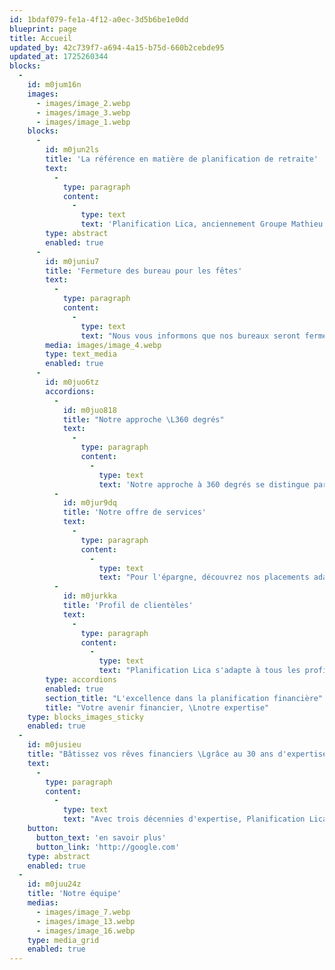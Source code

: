 ```yaml
---
id: 1bdaf079-fe1a-4f12-a0ec-3d5b6be1e0dd
blueprint: page
title: Accueil
updated_by: 42c739f7-a694-4a15-b75d-660b2cebde95
updated_at: 1725260344
blocks:
  -
    id: m0jum16n
    images:
      - images/image_2.webp
      - images/image_3.webp
      - images/image_1.webp
    blocks:
      -
        id: m0jun2ls
        title: 'La référence en matière de planification de retraite'
        text:
          -
            type: paragraph
            content:
              -
                type: text
                text: 'Planification Lica, anciennement Groupe Mathieu Turgeon, est un cabinet de services financiers à Montréal qui vous offre une expertise complète pour la planification de votre retraite. Bien plus que de simples conseillers, nous sommes vos guides pour une vie financière épanouie.'
        type: abstract
        enabled: true
      -
        id: m0juniu7
        title: 'Fermeture des bureau pour les fêtes'
        text:
          -
            type: paragraph
            content:
              -
                type: text
                text: "Nous vous informons que nos bureaux seront fermés pendant les fêtes de fin d'année, du 23 décembre 2024 au 4 janvier 2025. Pendant cette période, nos services seront limités. En cas d'urgence, veuillez nous contacter par email et nous vous répondrons dans les plus brefs délais. Nous vous souhaitons de joyeuses fêtes de fin d'année."
        media: images/image_4.webp
        type: text_media
        enabled: true
      -
        id: m0juo6tz
        accordions:
          -
            id: m0juo818
            title: "Notre approche \L360 degrés"
            text:
              -
                type: paragraph
                content:
                  -
                    type: text
                    text: 'Notre approche à 360 degrés se distingue par une planification minutieuse qui englobe tous les aspects de votre vie. Nous comprenons que votre patrimoine financier est étroitement lié à vos aspirations personnelles, à vos besoins familiaux et à vos objectifs de vie.'
          -
            id: m0jur9dq
            title: 'Notre offre de services'
            text:
              -
                type: paragraph
                content:
                  -
                    type: text
                    text: "Pour l'épargne, découvrez nos placements adaptés aux pré-retraités, retraités, familles et particuliers. Du côté des assurances, nous offrons une gamme complète, incluant la vie, l'invalidité, les maladies graves, les prêts hypothécaires, les soins de longue durée, et bien plus encore. Planifiez votre avenir financier avec confiance grâce à Planification Lica."
          -
            id: m0jurkka
            title: 'Profil de clientèles'
            text:
              -
                type: paragraph
                content:
                  -
                    type: text
                    text: "Planification Lica s'adapte à tous les profils : retraités, pré-retraités, familles et particuliers. Des solutions personnalisées vous attendent, que ce soit pour la sécurité financière des retraités, les stratégies avant la retraite, ou les besoins spécifiques des familles et particuliers."
        type: accordions
        enabled: true
        section_title: "L'excellence dans la planification financière"
        title: "Votre avenir financier, \Lnotre expertise"
    type: blocks_images_sticky
    enabled: true
  -
    id: m0jusieu
    title: "Bâtissez vos rêves financiers \Lgrâce au 30 ans d'expertise \Lde Planification Lica"
    text:
      -
        type: paragraph
        content:
          -
            type: text
            text: "Avec trois décennies d'expertise, Planification Lica s'illustre dans la planification financière à Montréal. Notre équipe dévouée, composée de conseillers chevronnés et émergents, assure un accompagnement personnalisé. Ensemble, nous façonnons votre avenir financier avec rigueur, transparence et passion, propulsant vos aspirations vers la réalité."
    button:
      button_text: 'en savoir plus'
      button_link: 'http://google.com'
    type: abstract
    enabled: true
  -
    id: m0juu24z
    title: 'Notre équipe'
    medias:
      - images/image_7.webp
      - images/image_13.webp
      - images/image_16.webp
    type: media_grid
    enabled: true
---
```

